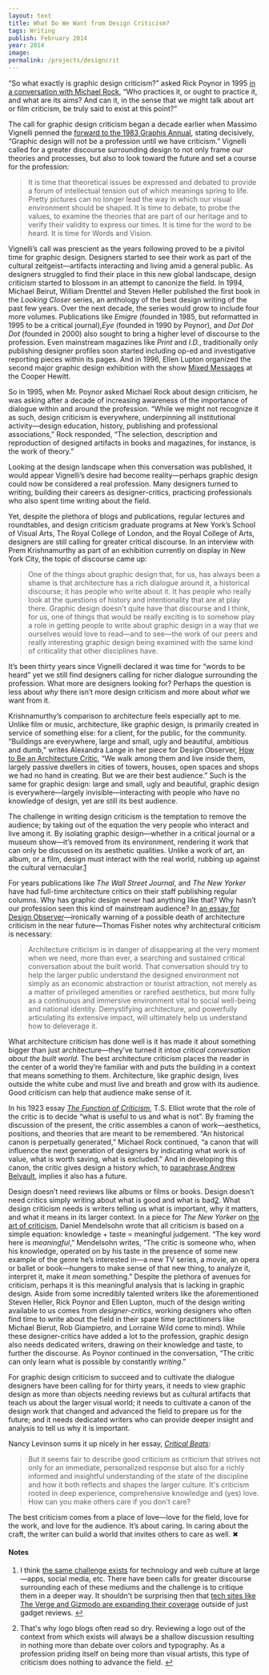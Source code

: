 ```yaml
---
layout: text
title: What Do We Want from Design Criticism?
tags: Writing
publish: February 2014
year: 2014
image:
permalink: /projects/designcrit
---
```


<p>“So what exactly is graphic design criticism?” asked Rick Poynor in 1995 <a href="http://2x4.org/ideas/7/what-is-this-thing-called-graphic-design-criticism/">in a conversation with Michael Rock</a>, “Who practices it, or ought to practice it, and what are its aims? And can it, in the sense that we might talk about art or film criticism, be truly said to exist at this point?”</p>
<p>The call for graphic design criticism began a decade earlier when Massimo Vignelli penned the <a href="http://dcrit.sva.edu/view/readingroom/1983-call-for-criticism/">forward to the 1983 Graphis Annual</a>, stating decisively, “Graphic design will not be a profession until we have criticism.” Vignelli called for a greater discourse surrounding design to not only frame our theories and processes, but also to look toward the future and set a course for the profession:</p>
<blockquote>
<p>It is time that theoretical issues be expressed and debated to provide a forum of intellectual tension out of which meanings spring to life. Pretty pictures can no longer lead the way in which our visual environment should be shaped. It is time to debate, to probe the values, to examine the theories that are part of our heritage and to verify their validity to express our times. It is time for the word to be heard. It is time for Words and Vision.</p>
</blockquote>
<p>Vignelli’s call was prescient as the years following proved to be a pivitol time for graphic design. Designers started to see their work as part of the cultural zeitgeist—artifacts interacting and living amid a general public. As designers struggled to find their place in this new global landscape, design criticism started to blossom in an attempt to canonize the field. In 1994, Michael Beirut, William Drenttel and Steven Heller published the first book in the <em>Looking Closer</em> series, an anthology of the best design writing of the past few years. Over the next decade, the series would grow to include four more volumes. Publications like <em>Emigre</em> (founded in 1985, but reformatted in 1995 to be a critical journal),<em>Eye</em> (founded in 1990 by Poynor), and <em>Dot Dot Dot</em> (founded in 2000) also sought to bring a higher level of discourse to the profession. Even mainstream magazines like <em>Print</em> and <em>I.D.</em>, traditionally only publishing designer profiles soon started including op-ed and investigative reporting pieces within its pages. And in 1996, Ellen Lupton organized the second major graphic design exhibition with the show <a href="http://elupton.com/2009/09/curatorial-project-x/">Mixed Messages</a> at the Cooper Hewitt.</p>
<p>So in 1995, when Mr. Poynor asked Michael Rock about design criticism, he was asking after a decade of increasing awareness of the importance of dialogue within and around the profession. “While we might not recognize it as such, design criticism is everywhere, underpinning all institutional activity—design education, history, publishing and professional associations,” Rock responded, “The selection, description and reproduction of designed artifacts in books and magazines, for instance, is the work of theory.”</p>
<p>Looking at the design landscape when this conversation was published, it would appear Vignelli’s desire had become reality—perhaps graphic design could now be considered a real profession. Many designers turned to writing, building their careers as designer-critics, practicing professionals who also spent time writing about the field.</p>
<p>Yet, despite the plethora of blogs and publications, regular lectures and roundtables, and design criticism graduate programs at New York’s School of Visual Arts, The Royal College of London, and the Royal College of Arts, designers are still calling for greater critical discourse. In an interview with Prem Krishnamurthy as part of an exhibition currently on display in New York City, the topic of discourse came up:</p>
<blockquote>
<p>One of the things about graphic design that, for us, has always been a shame is that architecture has a rich dialogue around it, a historical discourse; it has people who write about it. It has people who really look at the questions of history and intentionality that are at play there. Graphic design doesn't quite have that discourse and I think, for us, one of things that would be really exciting is to somehow play a role in getting people to write about graphic design in a way that we ourselves would love to read—and to see—the work of our peers and really interesting graphic design being examined with the same kind of criticality that other disciplines have.</p>
</blockquote>
<p>It’s been thirty years since Vignelli declared it was time for “words to be heard” yet we still find designers calling for richer dialogue surrounding the profession. What more are designers looking for? Perhaps the question is less about <em>why</em> there isn’t more design criticism and more about <em>what</em> we want from it.</p>
<p>Krishnamurthy’s comparison to architecture feels especially apt to me. Unlike film or music, architecture, like graphic design, is primarily created in service of something else: for a client, for the public, for the community. “Buildings are everywhere, large and small, ugly and beautiful, ambitious and dumb,” writes Alexandra Lange in her piece for Design Observer, <a href="http://places.designobserver.com/feature/how-to-be-an-architecture-critic/32278/">How to Be an Architecture Critic</a>, “We walk among them and live inside them, largely passive dwellers in cities of towers, houses, open spaces and shops we had no hand in creating. But we are their best audience.” Such is the same for graphic design: large and small, ugly and beautiful, graphic design is everywhere—largely invisible—interacting with people who have no knowledge of design, yet are still its best audience.</p>
<p>The challenge in writing design criticism is the temptation to remove the audience; by taking out of the equation the very people who interact and live among it. By isolating graphic design—whether in a critical journal or a museum show—it’s removed from its environment, rendering it work that can only be discussed on its aesthetic qualities. Unlike a work of art, an album, or a film, design must interact with the real world, rubbing up against the cultural vernacular.<a id="footnote-1-ref" class="footnote" href="#footnote-1">1</a></p>
<p>For years publications like <em>The Wall Street Journal</em>, and <em>The New Yorker</em> have had full-time architecture critics on their staff publishing regular columns. Why has graphic design never had anything like that? Why hasn’t our profession seen this kind of mainstream audience? In <a href="http://places.designobserver.com/feature/death-and-life-of-great-architecture-criticism/30448/">an essay for Design Observer</a>—ironically warning of a possible death of architecture criticism in the near future—Thomas Fisher notes why architectural criticism is necessary:</p>
<blockquote>
<p>Architecture criticism is in danger of disappearing at the very moment when we need, more than ever, a searching and sustained critical conversation about the built world. That conversation should try to help the larger public understand the designed environment not simply as an economic abstraction or tourist attraction, not merely as a matter of privileged amenities or rarefied aesthetics, but more fully as a continuous and immersive environment vital to social well-being and national identity. Demystifying architecture, and powerfully articulating its extensive impact, will ultimately help us understand how to deleverage it.</p>
</blockquote>
<p>What architecture criticism has done well is it has made it about something bigger than just architecture—they’ve turned it into<em>a critical conversation about the built world</em>. The best architecture criticism places the reader in the center of a world they’re familiar with and puts the building in a context that means something to them. Architecture, like graphic design, lives outside the white cube and must live and breath and grow with its audience. Good criticism can help that audience make sense of it.</p>
<p>In his 1923 essay <a href="http://www.google.com/books?id=sS7dxjpZh6cC&amp;lpg=PA68&amp;pg=PA68#v=onepage&amp;q&amp;f=false"><em>The Function of Criticism</em></a>, T.S. Elliot wrote that the role of the critic is to decide “what is useful to us and what is not”. By framing the discussion of the present, the critic assembles a canon of work—aesthetics, positions, and theories that are meant to be remembered. “An historical canon is perpetually generated,” Michael Rock continued, “a canon that will influence the next generation of designers by indicating what work is of value, what is worth saving, what is excluded.” And in developing this canon, the critic gives design a history which, to <a href="https://vimeo.com/album/2359892/video/66385792">paraphrase Andrew Belvault</a>, implies it also has a future.</p>
<p>Design doesn’t need reviews like albums or films or books. Design doesn’t need critics simply writing about what is good and what is bad<a id="footnote-2-ref" class="footnote" href="#footnote-2">2</a>. What design criticism needs is writers telling us what is important, why it matters, and what it means in its larger context. In a piece for <em>The New Yorker</em> on <a href="http://www.newyorker.com/online/blogs/books/2012/08/a-critics-manifesto.html">the art of criticism</a>, Daniel Mendelsohn wrote that all criticism is based on a simple equation: knowledge + taste = meaningful judgement. “The key word here is <em>meaningful</em>,” Mendelsohn writes, “The critic is someone who, when his knowledge, operated on by his taste in the presence of some new example of the genre he’s interested in—a new TV series, a movie, an opera or ballet or book—hungers to make sense of that new thing, to analyze it, interpret it, make it <em>mean</em> something.” Despite the plethora of avenues for criticism, perhaps it is this meaningful analysis that is lacking in graphic design. Aside from some incredibly talented writers like the aforementioned Steven Heller, Rick Poynor and Ellen Lupton, much of the design writing available to us comes from <em>designer-critics</em>, working designers who often find time to write about the field in their spare time (practitioners like Michael Bierut, Rob Giampietro, and Lorraine Wild come to mind). While these designer-critics have added a lot to the profession, graphic design also needs dedicated writers, drawing on their knowledge and taste, to further the discourse. As Poynor continued in the conversation, “The critic can only learn what is possible by constantly <em>writing</em>.”</p>
<p>For graphic design criticism to succeed and to cultivate the dialogue designers have been calling for for thirty years, it needs to view graphic design as more than objects needing reviews but as cultural artifacts that teach us about the larger visual world; it needs to cultivate a canon of the design work that changed and advanced the field to prepare us for the future; and it needs dedicated writers who can provide deeper insight and analysis to tell us why it is important.</p>
<p>Nancy Levinson sums it up nicely in her essay, <a href="http://places.designobserver.com/feature/critical-beats/12948/"><em>Critical Beats</em></a>:</p>
<blockquote>
<p>But it seems fair to describe good criticism as criticism that strives not only for an immediate, personalized response but also for a richly informed and insightful understanding of the state of the discipline and how it both reflects and shapes the larger culture. It's criticism rooted in deep experience, comprehensive knowledge and (yes) love. How can you make others care if you don't care?</p>
</blockquote>
<p>The best criticism comes from a place of love—love for the field, love for the work, and love for the audience. It’s about caring. In caring about the craft, the writer can build a world that invites others to care as well. &#10006;</p>


<!--Footnotes -->
<div class="notes">
<h4>Notes</h4>

<ol>
<li><p id="footnote-1">I think <a href="http://jarrettfuller.tumblr.com/post/61176224621/in-other-contexts-such-as-film-literature-and">the same challenge exists</a> for technology and web culture at large—apps, social media, etc. There have been calls for greater discourse surrounding each of these mediums and the challenge is to critique them in a deeper way. It shouldn't be surprising then that <a href="http://www.newyorker.com/online/blogs/elements/2013/10/after-walt-mossberg-and-david-pogue-waiting-for-the-next-great-technology-critic.html">tech sites like The Verge and Gizmodo are expanding their coverage</a> outside of just gadget reviews. <a href="#footnote-1-ref">↩</a></p></li>

<li><p id="footnote-2">That's why logo blogs often read so dry. Reviewing a logo out of the context from which exists will always be a shallow discussion resulting in nothing more than debate over colors and typography. As a profession priding itself on being more than visual artists, this type of criticism does nothing to advance the field. <a href="#footnote-2-ref">↩</a></p></li>
</ol>
</div>
